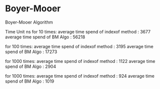 # Boyer-Mooer
Boyer-Mooer Algorithm

Time Unit ns
for 10 times:
    average time spend of indexof method : 3677
    average time spend of BM Algo  : 56218
    
for 100 times:
    average time spend of indexof method : 3195
    average time spend of BM Algo  : 17273
    
for 1000 times:
    average time spend of indexof method : 1122
    average time spend of BM Algo  : 2904

for 1000 times:
    average time spend of indexof method : 924
    average time spend of BM Algo  : 1019
    
   
